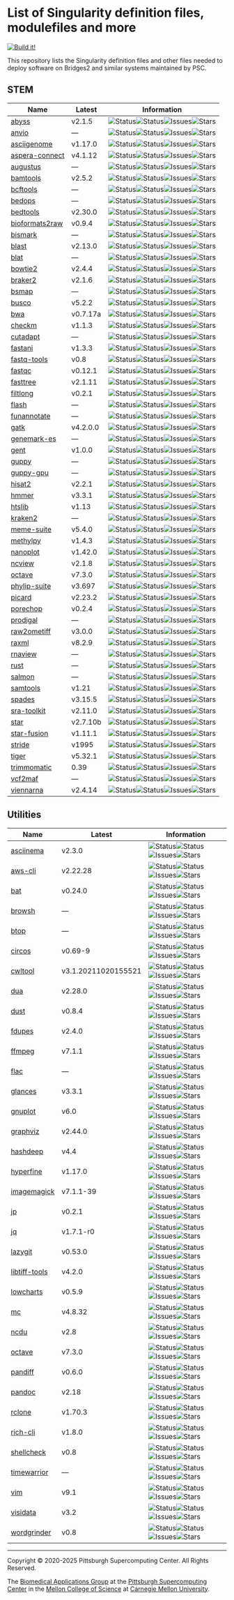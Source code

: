 # List of Singularity definition files, modulefiles and more
[![Build it!](https://github.com/pscedu/singularity/actions/workflows/build.yml/badge.svg)](https://github.com/pscedu/singularity/actions/workflows/build.yml)

This repository lists the Singularity definition files and other files needed to deploy software on Bridges2 and similar systems maintained by PSC.

## STEM
| Name | Latest | Information |
| --- | --- | --- |
| [abyss](https://github.com/pscedu/singularity-abyss) | v2.1.5 | ![Status](https://github.com/pscedu/singularity-abyss/actions/workflows/main.yml/badge.svg)![Status](https://github.com/pscedu/singularity-abyss/actions/workflows/pretty.yml/badge.svg)![Issues](https://img.shields.io/github/issues/pscedu/singularity-abyss)![Stars](https://img.shields.io/github/stars/pscedu/singularity-abyss) |
| [anvio](https://github.com/pscedu/singularity-anvio) | — | ![Status](https://github.com/pscedu/singularity-anvio/actions/workflows/main.yml/badge.svg)![Status](https://github.com/pscedu/singularity-anvio/actions/workflows/pretty.yml/badge.svg)![Issues](https://img.shields.io/github/issues/pscedu/singularity-anvio)![Stars](https://img.shields.io/github/stars/pscedu/singularity-anvio) |
| [asciigenome](https://github.com/pscedu/singularity-asciigenome) | v1.17.0 | ![Status](https://github.com/pscedu/singularity-asciigenome/actions/workflows/main.yml/badge.svg)![Status](https://github.com/pscedu/singularity-asciigenome/actions/workflows/pretty.yml/badge.svg)![Issues](https://img.shields.io/github/issues/pscedu/singularity-asciigenome)![Stars](https://img.shields.io/github/stars/pscedu/singularity-asciigenome) |
| [aspera-connect](https://github.com/pscedu/singularity-aspera-connect) | v4.1.12 | ![Status](https://github.com/pscedu/singularity-aspera-connect/actions/workflows/main.yml/badge.svg)![Status](https://github.com/pscedu/singularity-aspera-connect/actions/workflows/pretty.yml/badge.svg)![Issues](https://img.shields.io/github/issues/pscedu/singularity-aspera-connect)![Stars](https://img.shields.io/github/stars/pscedu/singularity-aspera-connect) |
| [augustus](https://github.com/pscedu/singularity-augustus) | — | ![Status](https://github.com/pscedu/singularity-augustus/actions/workflows/main.yml/badge.svg)![Status](https://github.com/pscedu/singularity-augustus/actions/workflows/pretty.yml/badge.svg)![Issues](https://img.shields.io/github/issues/pscedu/singularity-augustus)![Stars](https://img.shields.io/github/stars/pscedu/singularity-augustus) |
| [bamtools](https://github.com/pscedu/singularity-bamtools) | v2.5.2 | ![Status](https://github.com/pscedu/singularity-bamtools/actions/workflows/main.yml/badge.svg)![Status](https://github.com/pscedu/singularity-bamtools/actions/workflows/pretty.yml/badge.svg)![Issues](https://img.shields.io/github/issues/pscedu/singularity-bamtools)![Stars](https://img.shields.io/github/stars/pscedu/singularity-bamtools) |
| [bcftools](https://github.com/pscedu/singularity-bcftools) | — | ![Status](https://github.com/pscedu/singularity-bcftools/actions/workflows/main.yml/badge.svg)![Status](https://github.com/pscedu/singularity-bcftools/actions/workflows/pretty.yml/badge.svg)![Issues](https://img.shields.io/github/issues/pscedu/singularity-bcftools)![Stars](https://img.shields.io/github/stars/pscedu/singularity-bcftools) |
| [bedops](https://github.com/pscedu/singularity-bedops) | — | ![Status](https://github.com/pscedu/singularity-bedops/actions/workflows/main.yml/badge.svg)![Status](https://github.com/pscedu/singularity-bedops/actions/workflows/pretty.yml/badge.svg)![Issues](https://img.shields.io/github/issues/pscedu/singularity-bedops)![Stars](https://img.shields.io/github/stars/pscedu/singularity-bedops) |
| [bedtools](https://github.com/pscedu/singularity-bedtools) | v2.30.0 | ![Status](https://github.com/pscedu/singularity-bedtools/actions/workflows/main.yml/badge.svg)![Status](https://github.com/pscedu/singularity-bedtools/actions/workflows/pretty.yml/badge.svg)![Issues](https://img.shields.io/github/issues/pscedu/singularity-bedtools)![Stars](https://img.shields.io/github/stars/pscedu/singularity-bedtools) |
| [bioformats2raw](https://github.com/pscedu/singularity-bioformats2raw) | v0.9.4 | ![Status](https://github.com/pscedu/singularity-bioformats2raw/actions/workflows/main.yml/badge.svg)![Status](https://github.com/pscedu/singularity-bioformats2raw/actions/workflows/pretty.yml/badge.svg)![Issues](https://img.shields.io/github/issues/pscedu/singularity-bioformats2raw)![Stars](https://img.shields.io/github/stars/pscedu/singularity-bioformats2raw) |
| [bismark](https://github.com/pscedu/singularity-bismark) | — | ![Status](https://github.com/pscedu/singularity-bismark/actions/workflows/main.yml/badge.svg)![Status](https://github.com/pscedu/singularity-bismark/actions/workflows/pretty.yml/badge.svg)![Issues](https://img.shields.io/github/issues/pscedu/singularity-bismark)![Stars](https://img.shields.io/github/stars/pscedu/singularity-bismark) |
| [blast](https://github.com/pscedu/singularity-blast) | v2.13.0 | ![Status](https://github.com/pscedu/singularity-blast/actions/workflows/main.yml/badge.svg)![Status](https://github.com/pscedu/singularity-blast/actions/workflows/pretty.yml/badge.svg)![Issues](https://img.shields.io/github/issues/pscedu/singularity-blast)![Stars](https://img.shields.io/github/stars/pscedu/singularity-blast) |
| [blat](https://github.com/pscedu/singularity-blat) | — | ![Status](https://github.com/pscedu/singularity-blat/actions/workflows/main.yml/badge.svg)![Status](https://github.com/pscedu/singularity-blat/actions/workflows/pretty.yml/badge.svg)![Issues](https://img.shields.io/github/issues/pscedu/singularity-blat)![Stars](https://img.shields.io/github/stars/pscedu/singularity-blat) |
| [bowtie2](https://github.com/pscedu/singularity-bowtie2) | v2.4.4 | ![Status](https://github.com/pscedu/singularity-bowtie2/actions/workflows/main.yml/badge.svg)![Status](https://github.com/pscedu/singularity-bowtie2/actions/workflows/pretty.yml/badge.svg)![Issues](https://img.shields.io/github/issues/pscedu/singularity-bowtie2)![Stars](https://img.shields.io/github/stars/pscedu/singularity-bowtie2) |
| [braker2](https://github.com/pscedu/singularity-braker2) | v2.1.6 | ![Status](https://github.com/pscedu/singularity-braker2/actions/workflows/main.yml/badge.svg)![Status](https://github.com/pscedu/singularity-braker2/actions/workflows/pretty.yml/badge.svg)![Issues](https://img.shields.io/github/issues/pscedu/singularity-braker2)![Stars](https://img.shields.io/github/stars/pscedu/singularity-braker2) |
| [bsmap](https://github.com/pscedu/singularity-bsmap) | — | ![Status](https://github.com/pscedu/singularity-bsmap/actions/workflows/main.yml/badge.svg)![Status](https://github.com/pscedu/singularity-bsmap/actions/workflows/pretty.yml/badge.svg)![Issues](https://img.shields.io/github/issues/pscedu/singularity-bsmap)![Stars](https://img.shields.io/github/stars/pscedu/singularity-bsmap) |
| [busco](https://github.com/pscedu/singularity-busco) | v5.2.2 | ![Status](https://github.com/pscedu/singularity-busco/actions/workflows/main.yml/badge.svg)![Status](https://github.com/pscedu/singularity-busco/actions/workflows/pretty.yml/badge.svg)![Issues](https://img.shields.io/github/issues/pscedu/singularity-busco)![Stars](https://img.shields.io/github/stars/pscedu/singularity-busco) |
| [bwa](https://github.com/pscedu/singularity-bwa) | v0.7.17a | ![Status](https://github.com/pscedu/singularity-bwa/actions/workflows/main.yml/badge.svg)![Status](https://github.com/pscedu/singularity-bwa/actions/workflows/pretty.yml/badge.svg)![Issues](https://img.shields.io/github/issues/pscedu/singularity-bwa)![Stars](https://img.shields.io/github/stars/pscedu/singularity-bwa) |
| [checkm](https://github.com/pscedu/singularity-checkm) | v1.1.3 | ![Status](https://github.com/pscedu/singularity-checkm/actions/workflows/main.yml/badge.svg)![Status](https://github.com/pscedu/singularity-checkm/actions/workflows/pretty.yml/badge.svg)![Issues](https://img.shields.io/github/issues/pscedu/singularity-checkm)![Stars](https://img.shields.io/github/stars/pscedu/singularity-checkm) |
| [cutadapt](https://github.com/pscedu/singularity-cutadapt) | — | ![Status](https://github.com/pscedu/singularity-cutadapt/actions/workflows/main.yml/badge.svg)![Status](https://github.com/pscedu/singularity-cutadapt/actions/workflows/pretty.yml/badge.svg)![Issues](https://img.shields.io/github/issues/pscedu/singularity-cutadapt)![Stars](https://img.shields.io/github/stars/pscedu/singularity-cutadapt) |
| [fastani](https://github.com/pscedu/singularity-fastani) | v1.3.3 | ![Status](https://github.com/pscedu/singularity-fastani/actions/workflows/main.yml/badge.svg)![Status](https://github.com/pscedu/singularity-fastani/actions/workflows/pretty.yml/badge.svg)![Issues](https://img.shields.io/github/issues/pscedu/singularity-fastani)![Stars](https://img.shields.io/github/stars/pscedu/singularity-fastani) |
| [fastq-tools](https://github.com/pscedu/singularity-fastq-tools) | v0.8 | ![Status](https://github.com/pscedu/singularity-fastq-tools/actions/workflows/main.yml/badge.svg)![Status](https://github.com/pscedu/singularity-fastq-tools/actions/workflows/pretty.yml/badge.svg)![Issues](https://img.shields.io/github/issues/pscedu/singularity-fastq-tools)![Stars](https://img.shields.io/github/stars/pscedu/singularity-fastq-tools) |
| [fastqc](https://github.com/pscedu/singularity-fastqc) | v0.12.1 | ![Status](https://github.com/pscedu/singularity-fastqc/actions/workflows/main.yml/badge.svg)![Status](https://github.com/pscedu/singularity-fastqc/actions/workflows/pretty.yml/badge.svg)![Issues](https://img.shields.io/github/issues/pscedu/singularity-fastqc)![Stars](https://img.shields.io/github/stars/pscedu/singularity-fastqc) |
| [fasttree](https://github.com/pscedu/singularity-fasttree) | v2.1.11 | ![Status](https://github.com/pscedu/singularity-fasttree/actions/workflows/main.yml/badge.svg)![Status](https://github.com/pscedu/singularity-fasttree/actions/workflows/pretty.yml/badge.svg)![Issues](https://img.shields.io/github/issues/pscedu/singularity-fasttree)![Stars](https://img.shields.io/github/stars/pscedu/singularity-fasttree) |
| [filtlong](https://github.com/pscedu/singularity-filtlong) | v0.2.1 | ![Status](https://github.com/pscedu/singularity-filtlong/actions/workflows/main.yml/badge.svg)![Status](https://github.com/pscedu/singularity-filtlong/actions/workflows/pretty.yml/badge.svg)![Issues](https://img.shields.io/github/issues/pscedu/singularity-filtlong)![Stars](https://img.shields.io/github/stars/pscedu/singularity-filtlong) |
| [flash](https://github.com/pscedu/singularity-flash) | — | ![Status](https://github.com/pscedu/singularity-flash/actions/workflows/main.yml/badge.svg)![Status](https://github.com/pscedu/singularity-flash/actions/workflows/pretty.yml/badge.svg)![Issues](https://img.shields.io/github/issues/pscedu/singularity-flash)![Stars](https://img.shields.io/github/stars/pscedu/singularity-flash) |
| [funannotate](https://github.com/pscedu/singularity-funannotate) | — | ![Status](https://github.com/pscedu/singularity-funannotate/actions/workflows/main.yml/badge.svg)![Status](https://github.com/pscedu/singularity-funannotate/actions/workflows/pretty.yml/badge.svg)![Issues](https://img.shields.io/github/issues/pscedu/singularity-funannotate)![Stars](https://img.shields.io/github/stars/pscedu/singularity-funannotate) |
| [gatk](https://github.com/pscedu/singularity-gatk) | v4.2.0.0 | ![Status](https://github.com/pscedu/singularity-gatk/actions/workflows/main.yml/badge.svg)![Status](https://github.com/pscedu/singularity-gatk/actions/workflows/pretty.yml/badge.svg)![Issues](https://img.shields.io/github/issues/pscedu/singularity-gatk)![Stars](https://img.shields.io/github/stars/pscedu/singularity-gatk) |
| [genemark-es](https://github.com/pscedu/singularity-genemark-es) | — | ![Status](https://github.com/pscedu/singularity-genemark-es/actions/workflows/main.yml/badge.svg)![Status](https://github.com/pscedu/singularity-genemark-es/actions/workflows/pretty.yml/badge.svg)![Issues](https://img.shields.io/github/issues/pscedu/singularity-genemark-es)![Stars](https://img.shields.io/github/stars/pscedu/singularity-genemark-es) |
| [gent](https://github.com/pscedu/singularity-gent) | v1.0.0 | ![Status](https://github.com/pscedu/singularity-gent/actions/workflows/main.yml/badge.svg)![Status](https://github.com/pscedu/singularity-gent/actions/workflows/pretty.yml/badge.svg)![Issues](https://img.shields.io/github/issues/pscedu/singularity-gent)![Stars](https://img.shields.io/github/stars/pscedu/singularity-gent) |
| [guppy](https://github.com/pscedu/singularity-guppy) | — | ![Status](https://github.com/pscedu/singularity-guppy/actions/workflows/main.yml/badge.svg)![Status](https://github.com/pscedu/singularity-guppy/actions/workflows/pretty.yml/badge.svg)![Issues](https://img.shields.io/github/issues/pscedu/singularity-guppy)![Stars](https://img.shields.io/github/stars/pscedu/singularity-guppy) |
| [guppy-gpu](https://github.com/pscedu/singularity-guppy-gpu) | — | ![Status](https://github.com/pscedu/singularity-guppy-gpu/actions/workflows/main.yml/badge.svg)![Status](https://github.com/pscedu/singularity-guppy-gpu/actions/workflows/pretty.yml/badge.svg)![Issues](https://img.shields.io/github/issues/pscedu/singularity-guppy-gpu)![Stars](https://img.shields.io/github/stars/pscedu/singularity-guppy-gpu) |
| [hisat2](https://github.com/pscedu/singularity-hisat2) | v2.2.1 | ![Status](https://github.com/pscedu/singularity-hisat2/actions/workflows/main.yml/badge.svg)![Status](https://github.com/pscedu/singularity-hisat2/actions/workflows/pretty.yml/badge.svg)![Issues](https://img.shields.io/github/issues/pscedu/singularity-hisat2)![Stars](https://img.shields.io/github/stars/pscedu/singularity-hisat2) |
| [hmmer](https://github.com/pscedu/singularity-hmmer) | v3.3.1 | ![Status](https://github.com/pscedu/singularity-hmmer/actions/workflows/main.yml/badge.svg)![Status](https://github.com/pscedu/singularity-hmmer/actions/workflows/pretty.yml/badge.svg)![Issues](https://img.shields.io/github/issues/pscedu/singularity-hmmer)![Stars](https://img.shields.io/github/stars/pscedu/singularity-hmmer) |
| [htslib](https://github.com/pscedu/singularity-htslib) | v1.13 | ![Status](https://github.com/pscedu/singularity-htslib/actions/workflows/main.yml/badge.svg)![Status](https://github.com/pscedu/singularity-htslib/actions/workflows/pretty.yml/badge.svg)![Issues](https://img.shields.io/github/issues/pscedu/singularity-htslib)![Stars](https://img.shields.io/github/stars/pscedu/singularity-htslib) |
| [kraken2](https://github.com/pscedu/singularity-kraken2) | — | ![Status](https://github.com/pscedu/singularity-kraken2/actions/workflows/main.yml/badge.svg)![Status](https://github.com/pscedu/singularity-kraken2/actions/workflows/pretty.yml/badge.svg)![Issues](https://img.shields.io/github/issues/pscedu/singularity-kraken2)![Stars](https://img.shields.io/github/stars/pscedu/singularity-kraken2) |
| [meme-suite](https://github.com/pscedu/singularity-meme-suite) | v5.4.0 | ![Status](https://github.com/pscedu/singularity-meme-suite/actions/workflows/main.yml/badge.svg)![Status](https://github.com/pscedu/singularity-meme-suite/actions/workflows/pretty.yml/badge.svg)![Issues](https://img.shields.io/github/issues/pscedu/singularity-meme-suite)![Stars](https://img.shields.io/github/stars/pscedu/singularity-meme-suite) |
| [methylpy](https://github.com/pscedu/singularity-methylpy) | v1.4.3 | ![Status](https://github.com/pscedu/singularity-methylpy/actions/workflows/main.yml/badge.svg)![Status](https://github.com/pscedu/singularity-methylpy/actions/workflows/pretty.yml/badge.svg)![Issues](https://img.shields.io/github/issues/pscedu/singularity-methylpy)![Stars](https://img.shields.io/github/stars/pscedu/singularity-methylpy) |
| [nanoplot](https://github.com/pscedu/singularity-nanoplot) | v1.42.0 | ![Status](https://github.com/pscedu/singularity-nanoplot/actions/workflows/main.yml/badge.svg)![Status](https://github.com/pscedu/singularity-nanoplot/actions/workflows/pretty.yml/badge.svg)![Issues](https://img.shields.io/github/issues/pscedu/singularity-nanoplot)![Stars](https://img.shields.io/github/stars/pscedu/singularity-nanoplot) |
| [ncview](https://github.com/pscedu/singularity-ncview) | v2.1.8 | ![Status](https://github.com/pscedu/singularity-ncview/actions/workflows/main.yml/badge.svg)![Status](https://github.com/pscedu/singularity-ncview/actions/workflows/pretty.yml/badge.svg)![Issues](https://img.shields.io/github/issues/pscedu/singularity-ncview)![Stars](https://img.shields.io/github/stars/pscedu/singularity-ncview) |
| [octave](https://github.com/pscedu/singularity-octave) | v7.3.0 | ![Status](https://github.com/pscedu/singularity-octave/actions/workflows/main.yml/badge.svg)![Status](https://github.com/pscedu/singularity-octave/actions/workflows/pretty.yml/badge.svg)![Issues](https://img.shields.io/github/issues/pscedu/singularity-octave)![Stars](https://img.shields.io/github/stars/pscedu/singularity-octave) |
| [phylip-suite](https://github.com/pscedu/singularity-phylip-suite) | v3.697 | ![Status](https://github.com/pscedu/singularity-phylip-suite/actions/workflows/main.yml/badge.svg)![Status](https://github.com/pscedu/singularity-phylip-suite/actions/workflows/pretty.yml/badge.svg)![Issues](https://img.shields.io/github/issues/pscedu/singularity-phylip-suite)![Stars](https://img.shields.io/github/stars/pscedu/singularity-phylip-suite) |
| [picard](https://github.com/pscedu/singularity-picard) | v2.23.2 | ![Status](https://github.com/pscedu/singularity-picard/actions/workflows/main.yml/badge.svg)![Status](https://github.com/pscedu/singularity-picard/actions/workflows/pretty.yml/badge.svg)![Issues](https://img.shields.io/github/issues/pscedu/singularity-picard)![Stars](https://img.shields.io/github/stars/pscedu/singularity-picard) |
| [porechop](https://github.com/pscedu/singularity-porechop) | v0.2.4 | ![Status](https://github.com/pscedu/singularity-porechop/actions/workflows/main.yml/badge.svg)![Status](https://github.com/pscedu/singularity-porechop/actions/workflows/pretty.yml/badge.svg)![Issues](https://img.shields.io/github/issues/pscedu/singularity-porechop)![Stars](https://img.shields.io/github/stars/pscedu/singularity-porechop) |
| [prodigal](https://github.com/pscedu/singularity-prodigal) | — | ![Status](https://github.com/pscedu/singularity-prodigal/actions/workflows/main.yml/badge.svg)![Status](https://github.com/pscedu/singularity-prodigal/actions/workflows/pretty.yml/badge.svg)![Issues](https://img.shields.io/github/issues/pscedu/singularity-prodigal)![Stars](https://img.shields.io/github/stars/pscedu/singularity-prodigal) |
| [raw2ometiff](https://github.com/pscedu/singularity-raw2ometiff) | v3.0.0 | ![Status](https://github.com/pscedu/singularity-raw2ometiff/actions/workflows/main.yml/badge.svg)![Status](https://github.com/pscedu/singularity-raw2ometiff/actions/workflows/pretty.yml/badge.svg)![Issues](https://img.shields.io/github/issues/pscedu/singularity-raw2ometiff)![Stars](https://img.shields.io/github/stars/pscedu/singularity-raw2ometiff) |
| [raxml](https://github.com/pscedu/singularity-raxml) | v8.2.9 | ![Status](https://github.com/pscedu/singularity-raxml/actions/workflows/main.yml/badge.svg)![Status](https://github.com/pscedu/singularity-raxml/actions/workflows/pretty.yml/badge.svg)![Issues](https://img.shields.io/github/issues/pscedu/singularity-raxml)![Stars](https://img.shields.io/github/stars/pscedu/singularity-raxml) |
| [rnaview](https://github.com/pscedu/singularity-rnaview) | — | ![Status](https://github.com/pscedu/singularity-rnaview/actions/workflows/main.yml/badge.svg)![Status](https://github.com/pscedu/singularity-rnaview/actions/workflows/pretty.yml/badge.svg)![Issues](https://img.shields.io/github/issues/pscedu/singularity-rnaview)![Stars](https://img.shields.io/github/stars/pscedu/singularity-rnaview) |
| [rust](https://github.com/pscedu/singularity-rust) | — | ![Status](https://github.com/pscedu/singularity-rust/actions/workflows/main.yml/badge.svg)![Status](https://github.com/pscedu/singularity-rust/actions/workflows/pretty.yml/badge.svg)![Issues](https://img.shields.io/github/issues/pscedu/singularity-rust)![Stars](https://img.shields.io/github/stars/pscedu/singularity-rust) |
| [salmon](https://github.com/pscedu/singularity-salmon) | — | ![Status](https://github.com/pscedu/singularity-salmon/actions/workflows/main.yml/badge.svg)![Status](https://github.com/pscedu/singularity-salmon/actions/workflows/pretty.yml/badge.svg)![Issues](https://img.shields.io/github/issues/pscedu/singularity-salmon)![Stars](https://img.shields.io/github/stars/pscedu/singularity-salmon) |
| [samtools](https://github.com/pscedu/singularity-samtools) | v1.21 | ![Status](https://github.com/pscedu/singularity-samtools/actions/workflows/main.yml/badge.svg)![Status](https://github.com/pscedu/singularity-samtools/actions/workflows/pretty.yml/badge.svg)![Issues](https://img.shields.io/github/issues/pscedu/singularity-samtools)![Stars](https://img.shields.io/github/stars/pscedu/singularity-samtools) |
| [spades](https://github.com/pscedu/singularity-spades) | v3.15.5 | ![Status](https://github.com/pscedu/singularity-spades/actions/workflows/main.yml/badge.svg)![Status](https://github.com/pscedu/singularity-spades/actions/workflows/pretty.yml/badge.svg)![Issues](https://img.shields.io/github/issues/pscedu/singularity-spades)![Stars](https://img.shields.io/github/stars/pscedu/singularity-spades) |
| [sra-toolkit](https://github.com/pscedu/singularity-sra-toolkit) | v2.11.0 | ![Status](https://github.com/pscedu/singularity-sra-toolkit/actions/workflows/main.yml/badge.svg)![Status](https://github.com/pscedu/singularity-sra-toolkit/actions/workflows/pretty.yml/badge.svg)![Issues](https://img.shields.io/github/issues/pscedu/singularity-sra-toolkit)![Stars](https://img.shields.io/github/stars/pscedu/singularity-sra-toolkit) |
| [star](https://github.com/pscedu/singularity-star) | v2.7.10b | ![Status](https://github.com/pscedu/singularity-star/actions/workflows/main.yml/badge.svg)![Status](https://github.com/pscedu/singularity-star/actions/workflows/pretty.yml/badge.svg)![Issues](https://img.shields.io/github/issues/pscedu/singularity-star)![Stars](https://img.shields.io/github/stars/pscedu/singularity-star) |
| [star-fusion](https://github.com/pscedu/singularity-star-fusion) | v1.11.1 | ![Status](https://github.com/pscedu/singularity-star-fusion/actions/workflows/main.yml/badge.svg)![Status](https://github.com/pscedu/singularity-star-fusion/actions/workflows/pretty.yml/badge.svg)![Issues](https://img.shields.io/github/issues/pscedu/singularity-star-fusion)![Stars](https://img.shields.io/github/stars/pscedu/singularity-star-fusion) |
| [stride](https://github.com/pscedu/singularity-stride) | v1995 | ![Status](https://github.com/pscedu/singularity-stride/actions/workflows/main.yml/badge.svg)![Status](https://github.com/pscedu/singularity-stride/actions/workflows/pretty.yml/badge.svg)![Issues](https://img.shields.io/github/issues/pscedu/singularity-stride)![Stars](https://img.shields.io/github/stars/pscedu/singularity-stride) |
| [tiger](https://github.com/pscedu/singularity-tiger) | v5.32.1 | ![Status](https://github.com/pscedu/singularity-tiger/actions/workflows/main.yml/badge.svg)![Status](https://github.com/pscedu/singularity-tiger/actions/workflows/pretty.yml/badge.svg)![Issues](https://img.shields.io/github/issues/pscedu/singularity-tiger)![Stars](https://img.shields.io/github/stars/pscedu/singularity-tiger) |
| [trimmomatic](https://github.com/pscedu/singularity-trimmomatic) | 0.39 | ![Status](https://github.com/pscedu/singularity-trimmomatic/actions/workflows/main.yml/badge.svg)![Status](https://github.com/pscedu/singularity-trimmomatic/actions/workflows/pretty.yml/badge.svg)![Issues](https://img.shields.io/github/issues/pscedu/singularity-trimmomatic)![Stars](https://img.shields.io/github/stars/pscedu/singularity-trimmomatic) |
| [vcf2maf](https://github.com/pscedu/singularity-vcf2maf) | — | ![Status](https://github.com/pscedu/singularity-vcf2maf/actions/workflows/main.yml/badge.svg)![Status](https://github.com/pscedu/singularity-vcf2maf/actions/workflows/pretty.yml/badge.svg)![Issues](https://img.shields.io/github/issues/pscedu/singularity-vcf2maf)![Stars](https://img.shields.io/github/stars/pscedu/singularity-vcf2maf) |
| [viennarna](https://github.com/pscedu/singularity-viennarna) | v2.4.14 | ![Status](https://github.com/pscedu/singularity-viennarna/actions/workflows/main.yml/badge.svg)![Status](https://github.com/pscedu/singularity-viennarna/actions/workflows/pretty.yml/badge.svg)![Issues](https://img.shields.io/github/issues/pscedu/singularity-viennarna)![Stars](https://img.shields.io/github/stars/pscedu/singularity-viennarna) |

## Utilities
| Name | Latest | Information |
| --- | --- | --- |
| [asciinema](https://github.com/pscedu/singularity-asciinema) | v2.3.0 | ![Status](https://github.com/pscedu/singularity-asciinema/actions/workflows/main.yml/badge.svg)![Status](https://github.com/pscedu/singularity-asciinema/actions/workflows/pretty.yml/badge.svg)![Issues](https://img.shields.io/github/issues/pscedu/singularity-asciinema)![Stars](https://img.shields.io/github/stars/pscedu/singularity-asciinema) |
| [aws-cli](https://github.com/pscedu/singularity-aws-cli) | v2.22.28 | ![Status](https://github.com/pscedu/singularity-aws-cli/actions/workflows/main.yml/badge.svg)![Status](https://github.com/pscedu/singularity-aws-cli/actions/workflows/pretty.yml/badge.svg)![Issues](https://img.shields.io/github/issues/pscedu/singularity-aws-cli)![Stars](https://img.shields.io/github/stars/pscedu/singularity-aws-cli) |
| [bat](https://github.com/pscedu/singularity-bat) | v0.24.0 | ![Status](https://github.com/pscedu/singularity-bat/actions/workflows/main.yml/badge.svg)![Status](https://github.com/pscedu/singularity-bat/actions/workflows/pretty.yml/badge.svg)![Issues](https://img.shields.io/github/issues/pscedu/singularity-bat)![Stars](https://img.shields.io/github/stars/pscedu/singularity-bat) |
| [browsh](https://github.com/pscedu/singularity-browsh) | — | ![Status](https://github.com/pscedu/singularity-browsh/actions/workflows/main.yml/badge.svg)![Status](https://github.com/pscedu/singularity-browsh/actions/workflows/pretty.yml/badge.svg)![Issues](https://img.shields.io/github/issues/pscedu/singularity-browsh)![Stars](https://img.shields.io/github/stars/pscedu/singularity-browsh) |
| [btop](https://github.com/pscedu/singularity-btop) | — | ![Status](https://github.com/pscedu/singularity-btop/actions/workflows/main.yml/badge.svg)![Status](https://github.com/pscedu/singularity-btop/actions/workflows/pretty.yml/badge.svg)![Issues](https://img.shields.io/github/issues/pscedu/singularity-btop)![Stars](https://img.shields.io/github/stars/pscedu/singularity-btop) |
| [circos](https://github.com/pscedu/singularity-circos) | v0.69-9 | ![Status](https://github.com/pscedu/singularity-circos/actions/workflows/main.yml/badge.svg)![Status](https://github.com/pscedu/singularity-circos/actions/workflows/pretty.yml/badge.svg)![Issues](https://img.shields.io/github/issues/pscedu/singularity-circos)![Stars](https://img.shields.io/github/stars/pscedu/singularity-circos) |
| [cwltool](https://github.com/pscedu/singularity-cwltool) | v3.1.20211020155521 | ![Status](https://github.com/pscedu/singularity-cwltool/actions/workflows/main.yml/badge.svg)![Status](https://github.com/pscedu/singularity-cwltool/actions/workflows/pretty.yml/badge.svg)![Issues](https://img.shields.io/github/issues/pscedu/singularity-cwltool)![Stars](https://img.shields.io/github/stars/pscedu/singularity-cwltool) |
| [dua](https://github.com/pscedu/singularity-dua) | v2.28.0 | ![Status](https://github.com/pscedu/singularity-dua/actions/workflows/main.yml/badge.svg)![Status](https://github.com/pscedu/singularity-dua/actions/workflows/pretty.yml/badge.svg)![Issues](https://img.shields.io/github/issues/pscedu/singularity-dua)![Stars](https://img.shields.io/github/stars/pscedu/singularity-dua) |
| [dust](https://github.com/pscedu/singularity-dust) | v0.8.4 | ![Status](https://github.com/pscedu/singularity-dust/actions/workflows/main.yml/badge.svg)![Status](https://github.com/pscedu/singularity-dust/actions/workflows/pretty.yml/badge.svg)![Issues](https://img.shields.io/github/issues/pscedu/singularity-dust)![Stars](https://img.shields.io/github/stars/pscedu/singularity-dust) |
| [fdupes](https://github.com/pscedu/singularity-fdupes) | v2.4.0 | ![Status](https://github.com/pscedu/singularity-fdupes/actions/workflows/main.yml/badge.svg)![Status](https://github.com/pscedu/singularity-fdupes/actions/workflows/pretty.yml/badge.svg)![Issues](https://img.shields.io/github/issues/pscedu/singularity-fdupes)![Stars](https://img.shields.io/github/stars/pscedu/singularity-fdupes) |
| [ffmpeg](https://github.com/pscedu/singularity-ffmpeg) | v7.1.1 | ![Status](https://github.com/pscedu/singularity-ffmpeg/actions/workflows/main.yml/badge.svg)![Status](https://github.com/pscedu/singularity-ffmpeg/actions/workflows/pretty.yml/badge.svg)![Issues](https://img.shields.io/github/issues/pscedu/singularity-ffmpeg)![Stars](https://img.shields.io/github/stars/pscedu/singularity-ffmpeg) |
| [flac](https://github.com/pscedu/singularity-flac) | — | ![Status](https://github.com/pscedu/singularity-flac/actions/workflows/main.yml/badge.svg)![Status](https://github.com/pscedu/singularity-flac/actions/workflows/pretty.yml/badge.svg)![Issues](https://img.shields.io/github/issues/pscedu/singularity-flac)![Stars](https://img.shields.io/github/stars/pscedu/singularity-flac) |
| [glances](https://github.com/pscedu/singularity-glances) | v3.3.1 | ![Status](https://github.com/pscedu/singularity-glances/actions/workflows/main.yml/badge.svg)![Status](https://github.com/pscedu/singularity-glances/actions/workflows/pretty.yml/badge.svg)![Issues](https://img.shields.io/github/issues/pscedu/singularity-glances)![Stars](https://img.shields.io/github/stars/pscedu/singularity-glances) |
| [gnuplot](https://github.com/pscedu/singularity-gnuplot) | v6.0 | ![Status](https://github.com/pscedu/singularity-gnuplot/actions/workflows/main.yml/badge.svg)![Status](https://github.com/pscedu/singularity-gnuplot/actions/workflows/pretty.yml/badge.svg)![Issues](https://img.shields.io/github/issues/pscedu/singularity-gnuplot)![Stars](https://img.shields.io/github/stars/pscedu/singularity-gnuplot) |
| [graphviz](https://github.com/pscedu/singularity-graphviz) | v2.44.0 | ![Status](https://github.com/pscedu/singularity-graphviz/actions/workflows/main.yml/badge.svg)![Status](https://github.com/pscedu/singularity-graphviz/actions/workflows/pretty.yml/badge.svg)![Issues](https://img.shields.io/github/issues/pscedu/singularity-graphviz)![Stars](https://img.shields.io/github/stars/pscedu/singularity-graphviz) |
| [hashdeep](https://github.com/pscedu/singularity-hashdeep) | v4.4 | ![Status](https://github.com/pscedu/singularity-hashdeep/actions/workflows/main.yml/badge.svg)![Status](https://github.com/pscedu/singularity-hashdeep/actions/workflows/pretty.yml/badge.svg)![Issues](https://img.shields.io/github/issues/pscedu/singularity-hashdeep)![Stars](https://img.shields.io/github/stars/pscedu/singularity-hashdeep) |
| [hyperfine](https://github.com/pscedu/singularity-hyperfine) | v1.17.0 | ![Status](https://github.com/pscedu/singularity-hyperfine/actions/workflows/main.yml/badge.svg)![Status](https://github.com/pscedu/singularity-hyperfine/actions/workflows/pretty.yml/badge.svg)![Issues](https://img.shields.io/github/issues/pscedu/singularity-hyperfine)![Stars](https://img.shields.io/github/stars/pscedu/singularity-hyperfine) |
| [imagemagick](https://github.com/pscedu/singularity-imagemagick) | v7.1.1-39 | ![Status](https://github.com/pscedu/singularity-imagemagick/actions/workflows/main.yml/badge.svg)![Status](https://github.com/pscedu/singularity-imagemagick/actions/workflows/pretty.yml/badge.svg)![Issues](https://img.shields.io/github/issues/pscedu/singularity-imagemagick)![Stars](https://img.shields.io/github/stars/pscedu/singularity-imagemagick) |
| [jp](https://github.com/pscedu/singularity-jp) | v0.2.1 | ![Status](https://github.com/pscedu/singularity-jp/actions/workflows/main.yml/badge.svg)![Status](https://github.com/pscedu/singularity-jp/actions/workflows/pretty.yml/badge.svg)![Issues](https://img.shields.io/github/issues/pscedu/singularity-jp)![Stars](https://img.shields.io/github/stars/pscedu/singularity-jp) |
| [jq](https://github.com/pscedu/singularity-jq) | v1.7.1-r0 | ![Status](https://github.com/pscedu/singularity-jq/actions/workflows/main.yml/badge.svg)![Status](https://github.com/pscedu/singularity-jq/actions/workflows/pretty.yml/badge.svg)![Issues](https://img.shields.io/github/issues/pscedu/singularity-jq)![Stars](https://img.shields.io/github/stars/pscedu/singularity-jq) |
| [lazygit](https://github.com/pscedu/singularity-lazygit) | v0.53.0 | ![Status](https://github.com/pscedu/singularity-lazygit/actions/workflows/main.yml/badge.svg)![Status](https://github.com/pscedu/singularity-lazygit/actions/workflows/pretty.yml/badge.svg)![Issues](https://img.shields.io/github/issues/pscedu/singularity-lazygit)![Stars](https://img.shields.io/github/stars/pscedu/singularity-lazygit) |
| [libtiff-tools](https://github.com/pscedu/singularity-libtiff-tools) | v4.2.0 | ![Status](https://github.com/pscedu/singularity-libtiff-tools/actions/workflows/main.yml/badge.svg)![Status](https://github.com/pscedu/singularity-libtiff-tools/actions/workflows/pretty.yml/badge.svg)![Issues](https://img.shields.io/github/issues/pscedu/singularity-libtiff-tools)![Stars](https://img.shields.io/github/stars/pscedu/singularity-libtiff-tools) |
| [lowcharts](https://github.com/pscedu/singularity-lowcharts) | v0.5.9 | ![Status](https://github.com/pscedu/singularity-lowcharts/actions/workflows/main.yml/badge.svg)![Status](https://github.com/pscedu/singularity-lowcharts/actions/workflows/pretty.yml/badge.svg)![Issues](https://img.shields.io/github/issues/pscedu/singularity-lowcharts)![Stars](https://img.shields.io/github/stars/pscedu/singularity-lowcharts) |
| [mc](https://github.com/pscedu/singularity-mc) | v4.8.32 | ![Status](https://github.com/pscedu/singularity-mc/actions/workflows/main.yml/badge.svg)![Status](https://github.com/pscedu/singularity-mc/actions/workflows/pretty.yml/badge.svg)![Issues](https://img.shields.io/github/issues/pscedu/singularity-mc)![Stars](https://img.shields.io/github/stars/pscedu/singularity-mc) |
| [ncdu](https://github.com/pscedu/singularity-ncdu) | v2.8 | ![Status](https://github.com/pscedu/singularity-ncdu/actions/workflows/main.yml/badge.svg)![Status](https://github.com/pscedu/singularity-ncdu/actions/workflows/pretty.yml/badge.svg)![Issues](https://img.shields.io/github/issues/pscedu/singularity-ncdu)![Stars](https://img.shields.io/github/stars/pscedu/singularity-ncdu) |
| [octave](https://github.com/pscedu/singularity-octave) | v7.3.0 | ![Status](https://github.com/pscedu/singularity-octave/actions/workflows/main.yml/badge.svg)![Status](https://github.com/pscedu/singularity-octave/actions/workflows/pretty.yml/badge.svg)![Issues](https://img.shields.io/github/issues/pscedu/singularity-octave)![Stars](https://img.shields.io/github/stars/pscedu/singularity-octave) |
| [pandiff](https://github.com/pscedu/singularity-pandiff) | v0.6.0 | ![Status](https://github.com/pscedu/singularity-pandiff/actions/workflows/main.yml/badge.svg)![Status](https://github.com/pscedu/singularity-pandiff/actions/workflows/pretty.yml/badge.svg)![Issues](https://img.shields.io/github/issues/pscedu/singularity-pandiff)![Stars](https://img.shields.io/github/stars/pscedu/singularity-pandiff) |
| [pandoc](https://github.com/pscedu/singularity-pandoc) | v2.18 | ![Status](https://github.com/pscedu/singularity-pandoc/actions/workflows/main.yml/badge.svg)![Status](https://github.com/pscedu/singularity-pandoc/actions/workflows/pretty.yml/badge.svg)![Issues](https://img.shields.io/github/issues/pscedu/singularity-pandoc)![Stars](https://img.shields.io/github/stars/pscedu/singularity-pandoc) |
| [rclone](https://github.com/pscedu/singularity-rclone) | v1.70.3 | ![Status](https://github.com/pscedu/singularity-rclone/actions/workflows/main.yml/badge.svg)![Status](https://github.com/pscedu/singularity-rclone/actions/workflows/pretty.yml/badge.svg)![Issues](https://img.shields.io/github/issues/pscedu/singularity-rclone)![Stars](https://img.shields.io/github/stars/pscedu/singularity-rclone) |
| [rich-cli](https://github.com/pscedu/singularity-rich-cli) | v1.8.0 | ![Status](https://github.com/pscedu/singularity-rich-cli/actions/workflows/main.yml/badge.svg)![Status](https://github.com/pscedu/singularity-rich-cli/actions/workflows/pretty.yml/badge.svg)![Issues](https://img.shields.io/github/issues/pscedu/singularity-rich-cli)![Stars](https://img.shields.io/github/stars/pscedu/singularity-rich-cli) |
| [shellcheck](https://github.com/pscedu/singularity-shellcheck) | v0.8 | ![Status](https://github.com/pscedu/singularity-shellcheck/actions/workflows/main.yml/badge.svg)![Status](https://github.com/pscedu/singularity-shellcheck/actions/workflows/pretty.yml/badge.svg)![Issues](https://img.shields.io/github/issues/pscedu/singularity-shellcheck)![Stars](https://img.shields.io/github/stars/pscedu/singularity-shellcheck) |
| [timewarrior](https://github.com/pscedu/singularity-timewarrior) | — | ![Status](https://github.com/pscedu/singularity-timewarrior/actions/workflows/main.yml/badge.svg)![Status](https://github.com/pscedu/singularity-timewarrior/actions/workflows/pretty.yml/badge.svg)![Issues](https://img.shields.io/github/issues/pscedu/singularity-timewarrior)![Stars](https://img.shields.io/github/stars/pscedu/singularity-timewarrior) |
| [vim](https://github.com/pscedu/singularity-vim) | v9.1 | ![Status](https://github.com/pscedu/singularity-vim/actions/workflows/main.yml/badge.svg)![Status](https://github.com/pscedu/singularity-vim/actions/workflows/pretty.yml/badge.svg)![Issues](https://img.shields.io/github/issues/pscedu/singularity-vim)![Stars](https://img.shields.io/github/stars/pscedu/singularity-vim) |
| [visidata](https://github.com/pscedu/singularity-visidata) | v3.2 | ![Status](https://github.com/pscedu/singularity-visidata/actions/workflows/main.yml/badge.svg)![Status](https://github.com/pscedu/singularity-visidata/actions/workflows/pretty.yml/badge.svg)![Issues](https://img.shields.io/github/issues/pscedu/singularity-visidata)![Stars](https://img.shields.io/github/stars/pscedu/singularity-visidata) |
| [wordgrinder](https://github.com/pscedu/singularity-wordgrinder) | v0.8 | ![Status](https://github.com/pscedu/singularity-wordgrinder/actions/workflows/main.yml/badge.svg)![Status](https://github.com/pscedu/singularity-wordgrinder/actions/workflows/pretty.yml/badge.svg)![Issues](https://img.shields.io/github/issues/pscedu/singularity-wordgrinder)![Stars](https://img.shields.io/github/stars/pscedu/singularity-wordgrinder) |
---
Copyright © 2020-2025 Pittsburgh Supercomputing Center. All Rights Reserved.

The [Biomedical Applications Group](https://www.psc.edu/biomedical-applications/) at the [Pittsburgh Supercomputing Center](https://www.psc.edu) in the [Mellon College of Science](https://www.cmu.edu/mcs/) at [Carnegie Mellon University](https://www.cmu.edu).
